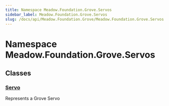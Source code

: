 ```yaml
---
title: Namespace Meadow.Foundation.Grove.Servos
sidebar_label: Meadow.Foundation.Grove.Servos
slug: /docs/api/Meadow.Foundation.Grove/Meadow.Foundation.Grove.Servos
---
```

# Namespace Meadow.Foundation.Grove.Servos
## Classes
### [Servo](../Meadow.Foundation.Grove.Servos/Servo)
Represents a Grove Servo
